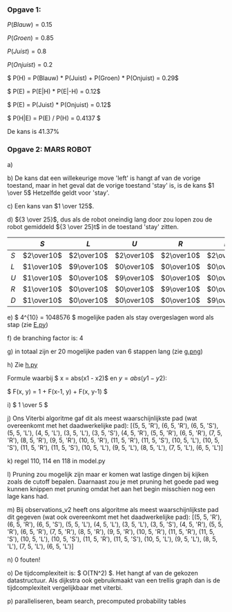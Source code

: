 ### Opgave 1:

$P(Blauw) = 0.15$

$P(Groen) = 0.85$

$P(Juist) = 0.8$

$P(Onjuist) = 0.2$

$ P(H) = P(Blauw) * P(Juist) + P(Groen) * P(Onjuist) = 0.29$

$ P(E) = P(E|H) * P(E|-H) = 0.12$

$ P(E) = P(Juist) * P(Onjuist) = 0.12$

$ P(H|E) = P(E) / P(H) = 0.4137 $

De kans is 41.37%


### Opgave 2: MARS ROBOT

a) 

b) De kans dat een willekeurige move 'left' is hangt af van de vorige toestand, maar in het geval dat de vorige toestand 'stay' is, is de kans $1 \over 5$ Hetzelfde geldt voor 'stay'.

c) Een kans van $1 \over 125$.

d) ${3 \over 25}$, dus als de robot oneindig lang door zou lopen zou de robot gemiddeld ${3 \over 25}t$ in de toestand 'stay' zitten.


|   |$S$       |$L$       |$U$       |$R$       |$D$       |$\sum$     |
|---|----------|----------|----------|----------|----------|-----------|
|$S$|$2\over10$|$2\over10$|$2\over10$|$2\over10$|$2\over10$|$10\over10$|
|$L$|$1\over10$|$9\over10$|$0\over10$|$0\over10$|$0\over10$|$10\over10$|
|$U$|$1\over10$|$0\over10$|$9\over10$|$0\over10$|$0\over10$|$10\over10$|
|$R$|$1\over10$|$0\over10$|$0\over10$|$9\over10$|$0\over10$|$10\over10$|
|$D$|$1\over10$|$0\over10$|$0\over10$|$0\over10$|$9\over10$|$10\over10$|

e) $ 4^{10} = 1048576 $ mogelijke paden als stay overgeslagen word als stap (zie [E.py](E.py))

f) de branching factor is: $4$

g) in totaal zijn er 20 mogelijke paden van 6 stappen lang (zie [g.png](g.png))

h) Zie [h.py](h.py)

Formule waarbij $ x = abs(x1 - x2)$ en $y = abs(y1 - y2)$: 

$ F(x, y) = 1 + F(x-1, y) + F(x, y-1) $

i) $ 1 \over 5 $

j) Ons Viterbi algoritme gaf dit als meest waarschijnlijkste pad (wat overeenkomt met het daadwerkelijke pad): [(5, 5, 'R'), (6, 5, 'R'), (6, 5, 'S'), (5, 5, 'L'), (4, 5, 'L'), (3, 5, 'L'), (3, 5, 'S'), (4, 5, 'R'), (5, 5, 'R'), (6, 5, 'R'), (7, 5, 'R'), (8, 5, 'R'), (9, 5, 'R'), (10, 5, 'R'), (11, 5, 'R'), (11, 5, 'S'), (10, 5, 'L'), (10, 5, 'S'), (11, 5, 'R'), (11, 5, 'S'), (10, 5, 'L'), (9, 5, 'L'), (8, 5, 'L'), (7, 5, 'L'), (6, 5, 'L')]

k) regel 110, 114 en 118 in model.py

l) Pruning zou mogelijk zijn maar er komen wat lastige dingen bij kijken zoals de cutoff bepalen. Daarnaast zou je met pruning het goede pad weg kunnen knippen met pruning omdat het aan het begin misschien nog een lage kans had.

m) Bij observations_v2 heeft ons algoritme als meest waarschijnlijkste pad dit gegeven (wat ook overeenkomt met het daadwerkelijke pad): [(5, 5, 'R'), (6, 5, 'R'), (6, 5, 'S'), (5, 5, 'L'), (4, 5, 'L'), (3, 5, 'L'), (3, 5, 'S'), (4, 5, 'R'), (5, 5, 'R'), (6, 5, 'R'), (7, 5, 'R'), (8, 5, 'R'), (9, 5, 'R'), (10, 5, 'R'), (11, 5, 'R'), (11, 5, 'S'), (10, 5, 'L'), (10, 5, 'S'), (11, 5, 'R'), (11, 5, 'S'), (10, 5, 'L'), (9, 5, 'L'), (8, 5, 'L'), (7, 5, 'L'), (6, 5, 'L')]

n) 0 fouten!

o) De tijdcomplexiteit is: $ O(TN^2) $. Het hangt af van de gekozen datastructuur. Als dijkstra ook gebruikmaakt van een trellis graph dan is de tijdcomplexiteit vergelijkbaar met viterbi.

p) paralleliseren, beam search, precomputed probability tables
